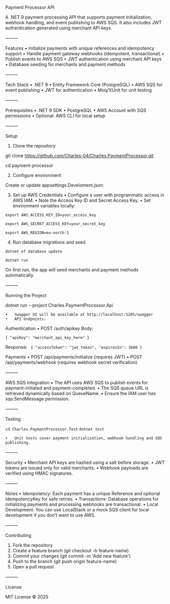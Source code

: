 Payment Processor API

A .NET 9 payment processing API that supports payment initialization, webhook handling, and event publishing to AWS SQS. It also includes JWT authentication generated using merchant API keys.

⸻

Features
•	Initialize payments with unique references and idempotency support
•	Handle payment gateway webhooks (idempotent, transactional)
•	Publish events to AWS SQS
•	JWT authentication using merchant API keys
•	Database seeding for merchants and payment methods

⸻

Tech Stack
•	.NET 9
•	Entity Framework Core (PostgreSQL)
•	AWS SQS for event publishing
•	JWT for authentication
•	Moq/XUnit for unit testing

⸻

Prerequisites
•	.NET 9 SDK
•	PostgreSQL
•	AWS Account with SQS permissions
•	Optional: AWS CLI for local setup

⸻

Setup

1. Clone the repository

git clone https://github.com/Charles-04/Charles.PaymentProcessor.git

cd payment-processor

2. Configure environment

Create  or update appsettings.Develoment.json:



3. Set up AWS Credentials
   •	Configure a user with programmatic access in AWS IAM.
   •	Note the Access Key ID and Secret Access Key.
   •	Set environment variables locally:

``export AWS_ACCESS_KEY_ID=your_access_key``

``export AWS_SECRET_ACCESS_KEY=your_secret_key``

``export AWS_REGION=eu-north-1``

4. Run database migrations and seed

`dotnet ef database update`

`dotnet run`

On first run, the app will seed merchants and payment methods automatically.

⸻

Running the Project

dotnet run --project Charles.PaymentProcessor.Api

	•	Swagger UI will be available at http://localhost:5285/swagger
	•	API endpoints:

Authentication
•	POST /auth/apikey
Body:

`{
"apiKey": "merchant_api_key_here"
}`

Response:
``
{
"accessToken": "jwt_token",
"expiresIn": 3600
}``



Payments
•	POST /api/payments/initialize (requires JWT)
•	POST /api/payments/webhook (requires webhook secret verification)

⸻

AWS SQS Integration
•	The API uses AWS SQS to publish events for payment-initiated and payment-completed.
•	The SQS queue URL is retrieved dynamically based on QueueName.
•	Ensure the IAM user has sqs:SendMessage permission.

⸻

Testing

`cd Charles.PaymentProcessor.Test`
`dotnet test`

	•	Unit tests cover payment initialization, webhook handling and SQS publishing.

⸻

Security
•	Merchant API keys are hashed using a salt before storage.
•	JWT tokens are issued only for valid merchants.
•	Webhook payloads are verified using HMAC signatures.

⸻

Notes
•	Idempotency: Each payment has a unique Reference and optional IdempotencyKey for safe retries.
•	Transactions: Database operations for initializing payments and processing webhooks are transactional.
•	Local Development: You can use LocalStack or a mock SQS client for local development if you don’t want to use AWS.

⸻

Contributing
1.	Fork the repository
2.	Create a feature branch (git checkout -b feature-name)
3.	Commit your changes (git commit -m 'Add new feature')
4.	Push to the branch (git push origin feature-name)
5.	Open a pull request

⸻

License

MIT License © 2025